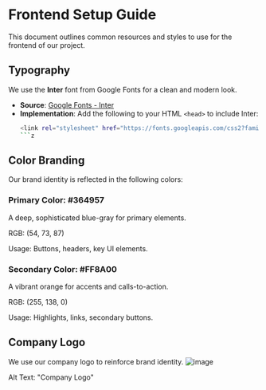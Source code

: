 # Frontend Setup Guide

This document outlines common resources and styles to use for the frontend of our project.

## Typography

We use the **Inter** font from Google Fonts for a clean and modern look.

- **Source**: [Google Fonts - Inter](https://fonts.google.com/specimen/Inter)
- **Implementation**: Add the following to your HTML `<head>` to include Inter:
  ```bash
  <link rel="stylesheet" href="https://fonts.googleapis.com/css2?family=Inter:wght@400;500;600;700&display=swap">
  ```z
## Color Branding
Our brand identity is reflected in the following colors:

### Primary Color: #364957  
A deep, sophisticated blue-gray for primary elements.  

RGB: (54, 73, 87)  

Usage: Buttons, headers, key UI elements.

### Secondary Color: #FF8A00  
A vibrant orange for accents and calls-to-action.  

RGB: (255, 138, 0)  

Usage: Highlights, links, secondary buttons.

## Company Logo
We use our company logo to reinforce brand identity. 
![image](https://github.com/user-attachments/assets/9ac2f632-1c44-4303-9e08-870d0b93c5e8)
 
Alt Text: "Company Logo"
